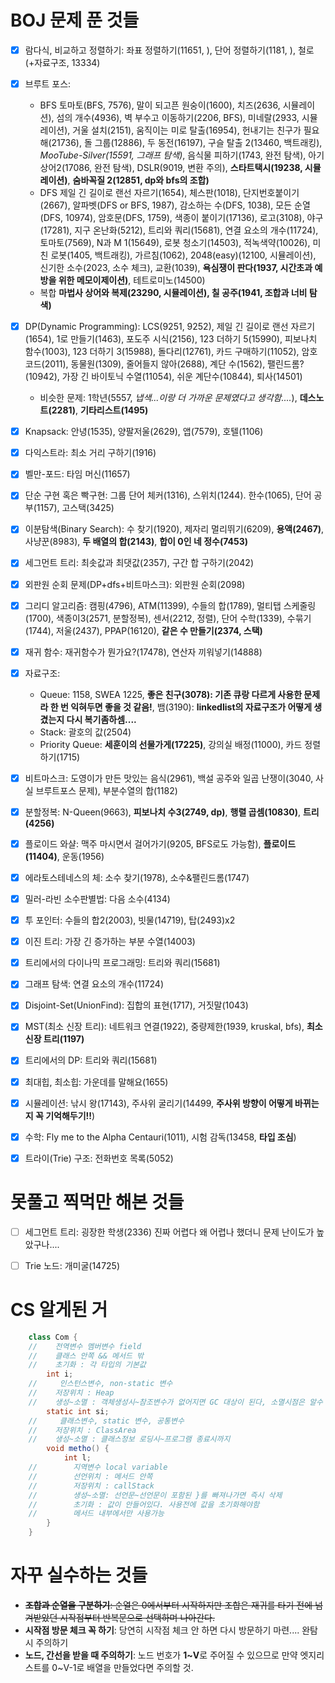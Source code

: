 # BOJ 문제 푼 것들

- [x] 람다식, 비교하고 정렬하기: 좌표 정렬하기(11651, ), 단어 정렬하기(1181, ), 철로(+자료구조, 13334)
- [x] 브루트 포스:
  - BFS
    토마토(BFS, 7576), 말이 되고픈 원숭이(1600), 치즈(2636, 시뮬레이션), 섬의 개수(4936), 벽 부수고 이동하기(2206, BFS), 미네랄(2933, 시뮬레이션), 거울 설치(2151), 움직이는 미로 탈출(16954), 헌내기는 친구가 필요해(21736), 돌 그룹(12886), 두 동전(16197), 구슬 탈출 2(13460, 백트래킹), *MooTube-Silver(15591, 그래프 탐색)*, 음식물 피하기(1743, 완전 탐색), 아기 상어2(17086, 완전 탐색), DSLR(9019, 변환 주의), **스타트택시(19238, 시뮬레이션)**, **숨바꼭질 2(12851, dp와 bfs의 조합)**
  - DFS
    제일 긴 길이로 랜선 자르기(1654), 체스판(1018), 단지번호붙이기(2667), 알파벳(DFS or BFS, 1987), 감소하는 수(DFS, 1038), 모든 순열(DFS, 10974), 암호문(DFS, 1759), 색종이 붙이기(17136), 로고(3108), 야구(17281), 지구 온난화(5212), 트리와 쿼리(15681), 연결 요소의 개수(11724), 토마토(7569), N과 M 1(15649), 로봇 청소기(14503), 적녹색약(10026), 미친 로봇(1405, 백트래킹), 가르침(1062), 2048(easy)(12100, 시뮬레이션), 신기한 소수(2023, 소수 체크), 교환(1039), **욕심쟁이 판다(1937, 시간초과 예방을 위한 메모이제이션)**, 테트로미노(14500)
  - 복합
    **마법사 상어와 복제(23290, 시뮬레이션), 칠 공주(1941, 조합과 너비 탐색)**
- [x] DP(Dynamic Programming): LCS(9251, 9252), 제일 긴 길이로 랜선 자르기(1654), 1로 만들기(1463), 포도주 시식(2156), 123 더하기 5(15990), 피보나치 함수(1003), 123 더하기 3(15988), 돌다리(12761), 카드 구매하기(11052), 암호코드(2011), 동물원(1309), 줄어들지 않아(2688), 계단 수(1562), 팰린드롬?(10942), 가장 긴 바이토닉 수열(11054), 쉬운 계단수(10844), 퇴사(14501)
  - 비슷한 문제: 1학년(5557, *냅색...이랑 더 가까운 문제였다고 생각함....*), **데스노트(2281)**, **기타리스트(1495)**
- [x] Knapsack: 안녕(1535), 양팔저울(2629), 앱(7579), 호텔(1106)
- [x] 다익스트라: 최소 거리 구하기(1916)
- [x] 벨만-포드: 타임 머신(11657)
- [x] 단순 구현 혹은 빡구현: 그룹 단어 체커(1316), 스위치(1244). 한수(1065), 단어 공부(1157), 고스택(3425)
- [x] 이분탐색(Binary Search): 수 찾기(1920), 제자리 멀리뛰기(6209), **용액(2467)**, 사냥꾼(8983), **두 배열의 합(2143)**, **합이 0인 네 정수(7453)**
- [x] 세그먼트 트리: 최솟값과 최댓값(2357), 구간 합 구하기(2042)
- [x] 외판원 순회 문제(DP+dfs+비트마스크): 외판원 순회(2098)
- [x] 그리디 알고리즘: 캠핑(4796), ATM(11399), 수들의 합(1789), 멀티탭 스케줄링(1700), 색종이3(2571, 분할정복), 센서(2212, 정렬), 단어 수학(1339), 수묶기(1744), 저울(2437), PPAP(16120), **같은 수 만들기(2374, 스택)**
- [x] 재귀 함수: 재귀함수가 뭔가요?(17478), 연산자 끼워넣기(14888)
- [x] 자료구조:
  - Queue: 1158, SWEA 1225, **좋은 친구(3078): 기존 큐랑 다르게 사용한 문제라 한 번 익혀두면 좋을 것 같음!**, 뱀(3190): **linkedlist의 자료구조가 어떻게 생겼는지 다시 복기좀하셈....**
  - Stack: 괄호의 값(2504)
  - Priority Queue: **세훈이의 선물가게(17225)**, 강의실 배정(11000), 카드 정렬하기(1715)
- [x] 비트마스크: 도영이가 만든 맛있는 음식(2961), 백설 공주와 일곱 난쟁이(3040, 사실 브루트포스 문제), 부분수열의 합(1182)
- [x] 분할정복: N-Queen(9663), **피보나치 수3(2749, dp)**, **행렬 곱셈(10830)**, **트리(4256)**
- [x] 플로이드 와샬: 맥주 마시면서 걸어가기(9205, BFS로도 가능함), **플로이드(11404)**, 운동(1956)
- [x] 에라토스테네스의 체: 소수 찾기(1978), 소수&팰린드롬(1747)
- [x] 밀러-라빈 소수판별법: 다음 소수(4134)
- [x] 투 포인터: 수들의 합2(2003), 빗물(14719), 탑(2493)x2
- [x] 이진 트리: 가장 긴 증가하는 부분 수열(14003)
- [x] 트리에서의 다이나믹 프로그래밍: 트리와 쿼리(15681)
- [x] 그래프 탐색: 연결 요소의 개수(11724)
- [x] Disjoint-Set(UnionFind): 집합의 표현(1717), 거짓말(1043)
- [x] MST(최소 신장 트리): 네트워크 연결(1922), 중량제한(1939, kruskal, bfs), **최소 신장 트리(1197)**
- [x] 트리에서의 DP: 트리와 쿼리(15681)
- [x] 최대힙, 최소힙: 가운데를 말해요(1655)
- [x] 시뮬레이션: 낚시 왕(17143), 주사위 굴리기(14499, **주사위 방향이 어떻게 바뀌는지 꼭 기억해두기!!**)
- [x] 수학: Fly me to the Alpha Centauri(1011), 시험 감독(13458, **타입 조심**)
- [x] 트라이(Trie) 구조: 전화번호 목록(5052)


# 못풀고 찍먹만 해본 것들

- [ ] 세그먼트 트리: 굉장한 학생(2336) 진짜 어렵다 왜 어렵나 했더니 문제 난이도가 높았구나....
- [ ] Trie 노드: 개미굴(14725)


# CS 알게된 거

```Java
    class Com {
    //    전역변수 멤버변수 field
    //    클래스 안쪽 && 메서드 밖
    //    초기화 : 각 타입의 기본값
        int i;
    //     인스턴스변수, non-static 변수
    //    저장위치 : Heap
    //    생성~소멸 : 객체생성시~참조변수가 없어지면 GC 대상이 된다, 소멸시점은 알수 없다
        static int si;
    //     클래스변수, static 변수, 공통변수
    //    저장위치 : ClassArea
    //    생성~소멸 : 클래스정보 로딩시~프로그램 종료시까지
        void metho() {
            int l;
    //        지역변수 local variable
    //        선언위치 : 메서드 안쪽
    //        저장위치 : callStack
    //        생성~소멸: 선언문~선언문이 포함된 }를 빠져나가면 즉시 삭제
    //        초기화 : 값이 안들어있다. 사용전에 값을 초기화해야함
    //        메서드 내부에서만 사용가능
        }
    }
```

# 자꾸 실수하는 것들
- ~~**조합과 순열을 구분하기**: 순열은 0에서부터 시작하지만 조합은 재귀를 타기 전에 넘겨받았던 시작점부터 반복문으로 선택하며 나아간다.~~
- **시작점 방문 체크 꼭 하기**: 당연히 시작점 체크 안 하면 다시 방문하기 마련.... 완탐시 주의하기
- **노드, 간선을 받을 때 주의하기**: 노드 번호가 **1~V**로 주어질 수 있으므로 만약 엣지리스트를 0~V-1로 배열을 만들었다면 주의할 것.
